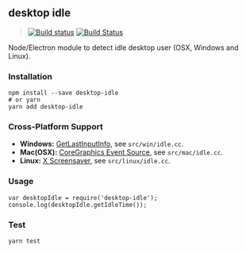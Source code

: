 ## desktop idle
> [![Build status](https://ci.appveyor.com/api/projects/status/gwlnytjjw4ju3vs0?svg=true)](https://ci.appveyor.com/project/bithavoc/node-desktop-idle)
> [![Build Status](https://travis-ci.org/bithavoc/node-desktop-idle.svg?branch=master)](https://travis-ci.org/bithavoc/node-desktop-idle)

Node/Electron module to detect idle desktop user (OSX, Windows and Linux).

### Installation
```
npm install --save desktop-idle
# or yarn
yarn add desktop-idle
```

### Cross-Platform Support
* **Windows:** [GetLastInputInfo](https://msdn.microsoft.com/en-us/library/windows/desktop/ms646302(v=vs.85).aspx), see `src/win/idle.cc`.
* **Mac(OSX):** [CoreGraphics Event Source](https://developer.apple.com/documentation/coregraphics/1408790-cgeventsourcesecondssincelasteve), see `src/mac/idle.cc`.
* **Linux:** [X Screensaver](https://linux.die.net/man/3/xscreensaverqueryinfo), see `src/linux/idle.cc`.

### Usage
```
var desktopIdle = require('desktop-idle');
console.log(desktopIdle.getIdleTime());
```

### Test

```
yarn test
```